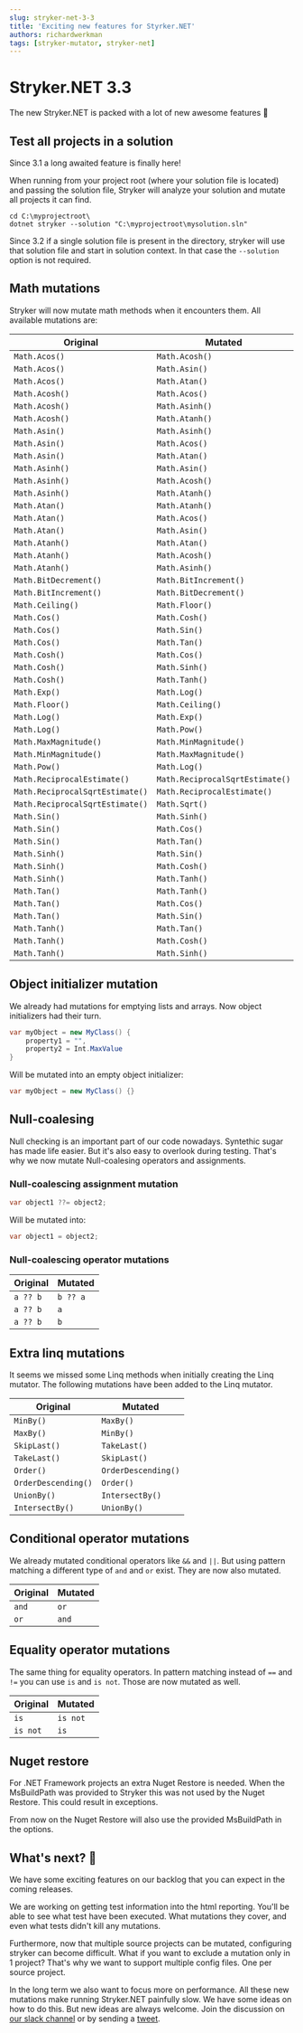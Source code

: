 ```yaml
---
slug: stryker-net-3-3
title: 'Exciting new features for Styrker.NET'
authors: richardwerkman
tags: [stryker-mutator, stryker-net]
---
```


# Stryker.NET 3.3

The new Stryker.NET is packed with a lot of new awesome features 🚀

## Test all projects in a solution

Since 3.1 a long awaited feature is finally here!

When running from your project root (where your solution file is located) and passing the solution file, Stryker will analyze your solution and mutate all projects it can find.

```
cd C:\myprojectroot\
dotnet stryker --solution "C:\myprojectroot\mysolution.sln"
```

Since 3.2 if a single solution file is present in the directory, stryker will use that solution file and start in solution context. In that case the `--solution` option is not required.

## Math mutations

Stryker will now mutate math methods when it encounters them. All available mutations are:

| Original                        | Mutated                         |
| ------------------------------- | ------------------------------- |
| `Math.Acos()`                   | `Math.Acosh()`                  |
| `Math.Acos()`                   | `Math.Asin()`                   |
| `Math.Acos()`                   | `Math.Atan()`                   |
| `Math.Acosh()`                  | `Math.Acos()`                   |
| `Math.Acosh()`                  | `Math.Asinh()`                  |
| `Math.Acosh()`                  | `Math.Atanh()`                  |
| `Math.Asin()`                   | `Math.Asinh()`                  |
| `Math.Asin()`                   | `Math.Acos()`                   |
| `Math.Asin()`                   | `Math.Atan()`                   |
| `Math.Asinh()`                  | `Math.Asin()`                   |
| `Math.Asinh()`                  | `Math.Acosh()`                  |
| `Math.Asinh()`                  | `Math.Atanh()`                  |
| `Math.Atan()`                   | `Math.Atanh()`                  |
| `Math.Atan()`                   | `Math.Acos()`                   |
| `Math.Atan()`                   | `Math.Asin()`                   |
| `Math.Atanh()`                  | `Math.Atan()`                   |
| `Math.Atanh()`                  | `Math.Acosh()`                  |
| `Math.Atanh()`                  | `Math.Asinh()`                  |
| `Math.BitDecrement()`           | `Math.BitIncrement()`           |
| `Math.BitIncrement()`           | `Math.BitDecrement()`           |
| `Math.Ceiling()`                | `Math.Floor()`                  |
| `Math.Cos()`                    | `Math.Cosh()`                   |
| `Math.Cos()`                    | `Math.Sin()`                    |
| `Math.Cos()`                    | `Math.Tan()`                    |
| `Math.Cosh()`                   | `Math.Cos()`                    |
| `Math.Cosh()`                   | `Math.Sinh()`                   |
| `Math.Cosh()`                   | `Math.Tanh()`                   |
| `Math.Exp()`                    | `Math.Log()`                    |
| `Math.Floor()`                  | `Math.Ceiling()`                |
| `Math.Log()`                    | `Math.Exp()`                    |
| `Math.Log()`                    | `Math.Pow()`                    |
| `Math.MaxMagnitude()`           | `Math.MinMagnitude()`           |
| `Math.MinMagnitude()`           | `Math.MaxMagnitude()`           |
| `Math.Pow()`                    | `Math.Log()`                    |
| `Math.ReciprocalEstimate()`     | `Math.ReciprocalSqrtEstimate()` |
| `Math.ReciprocalSqrtEstimate()` | `Math.ReciprocalEstimate()`     |
| `Math.ReciprocalSqrtEstimate()` | `Math.Sqrt()`                   |
| `Math.Sin()`                    | `Math.Sinh()`                   |
| `Math.Sin()`                    | `Math.Cos()`                    |
| `Math.Sin()`                    | `Math.Tan()`                    |
| `Math.Sinh()`                   | `Math.Sin()`                    |
| `Math.Sinh()`                   | `Math.Cosh()`                   |
| `Math.Sinh()`                   | `Math.Tanh()`                   |
| `Math.Tan()`                    | `Math.Tanh()`                   |
| `Math.Tan()`                    | `Math.Cos()`                    |
| `Math.Tan()`                    | `Math.Sin()`                    |
| `Math.Tanh()`                   | `Math.Tan()`                    |
| `Math.Tanh()`                   | `Math.Cosh()`                   |
| `Math.Tanh()`                   | `Math.Sinh()`                   |

## Object initializer mutation

We already had mutations for emptying lists and arrays. Now object initializers had their turn.

```cs
var myObject = new MyClass() {
    property1 = "",
    property2 = Int.MaxValue
}
```

Will be mutated into an empty object initializer:

```cs
var myObject = new MyClass() {}
```

## Null-coalesing

Null checking is an important part of our code nowadays. Syntethic sugar has made life easier. But it's also easy to overlook during testing. That's why we now mutate Null-coalesing operators and assignments.

### Null-coalescing assignment mutation

```cs
var object1 ??= object2;
```

Will be mutated into:

```cs
var object1 = object2;
```

### Null-coalescing operator mutations

| Original | Mutated  |
| -------- | -------- |
| `a ?? b` | `b ?? a` |
| `a ?? b` | `a`      |
| `a ?? b` | `b`      |

## Extra linq mutations

It seems we missed some Linq methods when initially creating the Linq mutator. The following mutations have been added to the Linq mutator.

| Original            | Mutated             |
| ------------------- | ------------------- |
| `MinBy()`           | `MaxBy()`           |
| `MaxBy()`           | `MinBy()`           |
| `SkipLast()`        | `TakeLast()`        |
| `TakeLast()`        | `SkipLast()`        |
| `Order()`           | `OrderDescending()` |
| `OrderDescending()` | `Order()`           |
| `UnionBy()`         | `IntersectBy()`     |
| `IntersectBy()`     | `UnionBy()`         |

## Conditional operator mutations

We already mutated conditional operators like `&&` and `||`. But using pattern matching a different type of `and` and `or` exist. They are now also mutated.

| Original  | Mutated  |
| --------- | -------- |
| `and`     | `or`     |
| `or`      | `and`    |

## Equality operator mutations

The same thing for equality operators. In pattern matching instead of `==` and `!=` you can use `is` and `is not`. Those are now mutated as well.

| Original  | Mutated  |
| --------- | -------- |
| `is`      | `is not` |
| `is not`  | `is`     |

## Nuget restore

For .NET Framework projects an extra Nuget Restore is needed. When the MsBuildPath was provided to Stryker this was not used by the Nuget Restore. This could result in exceptions.

From now on the Nuget Restore will also use the provided MsBuildPath in the options.

## What's next? 🔮

We have some exciting features on our backlog that you can expect in the coming releases.

We are working on getting test information into the html reporting. You'll be able to see what test have been executed. What mutations they cover, and even what tests didn't kill any mutations.

Furthermore, now that multiple source projects can be mutated, configuring stryker can become difficult. What if you want to exclude a mutation only in 1 project? That's why we want to support multiple config files. One per source project.

In the long term we also want to focus more on performance. All these new mutations make running Stryker.NET painfully slow. We have some ideas on how to do this. But new ideas are always welcome. Join the discussion on [our slack channel](https://join.slack.com/t/stryker-mutator/shared_invite/enQtOTUyMTYyNTg1NDQ0LTU4ODNmZDlmN2I3MmEyMTVhYjZlYmJkOThlNTY3NTM1M2QxYmM5YTM3ODQxYmJjY2YyYzllM2RkMmM1NjNjZjM) or by sending a [tweet](https://twitter.com/stryker_mutator/).

